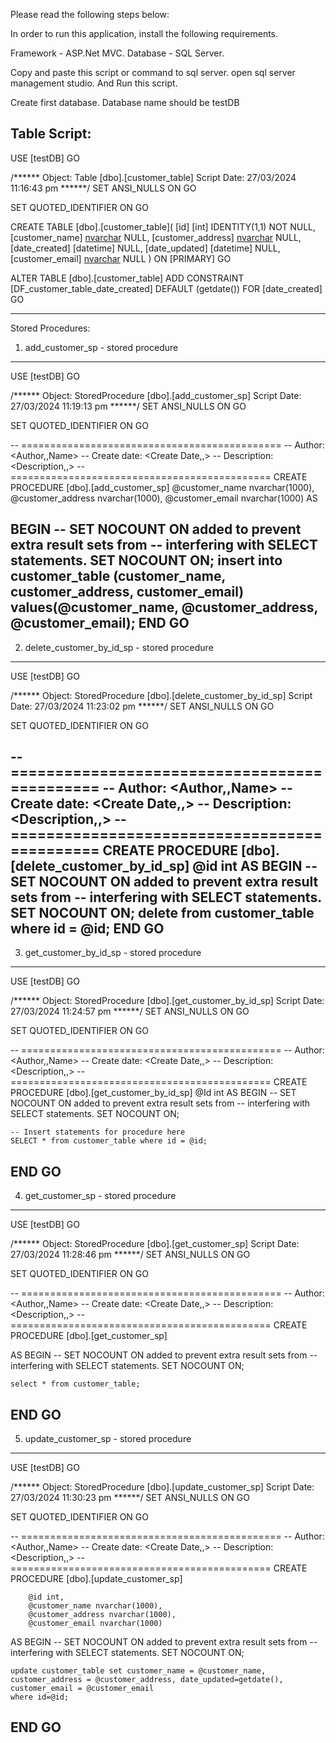 Please read the following steps below:

In order to run this application, install the following requirements.

Framework - ASP.Net MVC.
Database - SQL Server.

Copy and paste this script or command to sql server. open sql server management studio.
And Run this script.

Create first database.
Database name should be testDB

Table Script:
-----------------------------------------------------
USE [testDB]
GO

/****** Object:  Table [dbo].[customer_table]    Script Date: 27/03/2024 11:16:43 pm ******/
SET ANSI_NULLS ON
GO

SET QUOTED_IDENTIFIER ON
GO

CREATE TABLE [dbo].[customer_table](
	[id] [int] IDENTITY(1,1) NOT NULL,
	[customer_name] [nvarchar](1000) NULL,
	[customer_address] [nvarchar](1000) NULL,
	[date_created] [datetime] NULL,
	[date_updated] [datetime] NULL,
	[customer_email] [nvarchar](1000) NULL
) ON [PRIMARY]
GO

ALTER TABLE [dbo].[customer_table] ADD  CONSTRAINT [DF_customer_table_date_created]  DEFAULT (getdate()) FOR [date_created]
GO

-----------------------------------------------------------------

Stored Procedures:

1. add_customer_sp - stored procedure
------------------------------------------------------------------------------------------

USE [testDB]
GO

/****** Object:  StoredProcedure [dbo].[add_customer_sp]    Script Date: 27/03/2024 11:19:13 pm ******/
SET ANSI_NULLS ON
GO

SET QUOTED_IDENTIFIER ON
GO

-- =============================================
-- Author:		<Author,,Name>
-- Create date: <Create Date,,>
-- Description:	<Description,,>
-- =============================================
CREATE PROCEDURE [dbo].[add_customer_sp]
	@customer_name nvarchar(1000),
	@customer_address nvarchar(1000),
	@customer_email nvarchar(1000)
AS

BEGIN
	-- SET NOCOUNT ON added to prevent extra result sets from
	-- interfering with SELECT statements.
	SET NOCOUNT ON;
	insert into customer_table (customer_name, customer_address, customer_email) values(@customer_name, @customer_address, @customer_email);
END
GO
-------------------------------------------------------------------


2. delete_customer_by_id_sp - stored procedure
--------------------------------------------------------------
USE [testDB]
GO

/****** Object:  StoredProcedure [dbo].[delete_customer_by_id_sp]    Script Date: 27/03/2024 11:23:02 pm ******/
SET ANSI_NULLS ON
GO

SET QUOTED_IDENTIFIER ON
GO

-- =============================================
-- Author:		<Author,,Name>
-- Create date: <Create Date,,>
-- Description:	<Description,,>
-- =============================================
CREATE PROCEDURE [dbo].[delete_customer_by_id_sp] 
	@id int
AS
BEGIN
	-- SET NOCOUNT ON added to prevent extra result sets from
	-- interfering with SELECT statements.
	SET NOCOUNT ON;
	delete from customer_table where id = @id;
END
GO
----------------------------------------------------------


3. get_customer_by_id_sp - stored procedure
-----------------------------------------------------------------------

USE [testDB]
GO

/****** Object:  StoredProcedure [dbo].[get_customer_by_id_sp]    Script Date: 27/03/2024 11:24:57 pm ******/
SET ANSI_NULLS ON
GO

SET QUOTED_IDENTIFIER ON
GO

-- =============================================
-- Author:		<Author,,Name>
-- Create date: <Create Date,,>
-- Description:	<Description,,>
-- =============================================
CREATE PROCEDURE [dbo].[get_customer_by_id_sp]
	@Id int
AS
BEGIN
	-- SET NOCOUNT ON added to prevent extra result sets from
	-- interfering with SELECT statements.
	SET NOCOUNT ON;

    -- Insert statements for procedure here
	SELECT * from customer_table where id = @id;
END
GO
------------------------------------------------------------------------------------


4. get_customer_sp - stored procedure
-------------------------------------------------------------------------------

USE [testDB]
GO

/****** Object:  StoredProcedure [dbo].[get_customer_sp]    Script Date: 27/03/2024 11:28:46 pm ******/
SET ANSI_NULLS ON
GO

SET QUOTED_IDENTIFIER ON
GO

-- =============================================
-- Author:		<Author,,Name>
-- Create date: <Create Date,,>
-- Description:	<Description,,>
-- =============================================
CREATE PROCEDURE [dbo].[get_customer_sp] 
	
AS
BEGIN
	-- SET NOCOUNT ON added to prevent extra result sets from
	-- interfering with SELECT statements.
	SET NOCOUNT ON;

    select * from customer_table;
END
GO
---------------------------------------------------



5. update_customer_sp - stored procedure
----------------------------------------------------------

USE [testDB]
GO

/****** Object:  StoredProcedure [dbo].[update_customer_sp]    Script Date: 27/03/2024 11:30:23 pm ******/
SET ANSI_NULLS ON
GO

SET QUOTED_IDENTIFIER ON
GO

-- =============================================
-- Author:		<Author,,Name>
-- Create date: <Create Date,,>
-- Description:	<Description,,>
-- =============================================
CREATE PROCEDURE [dbo].[update_customer_sp]
	     
		@id int,
		@customer_name nvarchar(1000),
		@customer_address nvarchar(1000),
		@customer_email nvarchar(1000)
AS
BEGIN
	-- SET NOCOUNT ON added to prevent extra result sets from
	-- interfering with SELECT statements.
	SET NOCOUNT ON;

	update customer_table set customer_name = @customer_name, customer_address = @customer_address, date_updated=getdate(), customer_email = @customer_email
	where id=@id;
    
END
GO
------------------------------------------------------------------------


